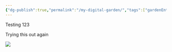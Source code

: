 ```yaml
---
{"dg-publish":true,"permalink":"/my-digital-garden/","tags":["gardenEntry"],"created":"2025-02-06T18:51:33.711-05:00","updated":"2025-02-06T22:05:26.332-05:00"}
---
```


Testing 123

Trying this out again 


![](/img/user/TryHackMe/THM_Images/c0b5125ed3719685b8ea6c74db9914ad.png)

